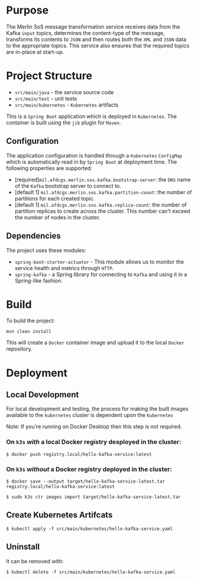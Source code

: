 # Purpose 

The Merlin SoS message transformation service receives data from the Kafka `input` topics, determines the 
content-type of the message, transforms its contents to `JSON` and then routes both the `XML` and `JSON` data to the 
appropriate topics. This service also ensures that the required topics are in-place at start-up.

# Project Structure

* `src/main/java` - the service source code
* `src/main/test` - unit tests
* `src/main/kubernetes` - `Kubernetes` artifacts

This is a `Spring Boot` application which is deployed in `Kubernetes`. The container is built using the `jib` plugin
for `Maven`.

## Configuration

The application configuration is handled through a `Kubernetes` `ConfigMap` which is automatically read in by `Spring
Boot` at deployment time. The following properties are supported:

* [required]`mil.afdcgs.merlin.sos.kafka.bootstrap-server`: the `DNS` name of the `Kafka` bootstrap server to connect 
  to.
* [default 1] `mil.afdcgs.merlin.sos.kafka.partition-count`: the number of partitions for each created topic. 
* [default 1] `mil.afdcgs.merlin.sos.kafka.replica-count`: the number of partition replicas to create across the 
  cluster. This number can't exceed the number of nodes in the cluster. 
  
## Dependencies

The project uses these modules:

* `spring-boot-starter-actuator` - This module allows us to monitor the service health and metrics through `HTTP`.
* `spring-kafka` - a Spring library for connecting to `Kafka` and using it in a Spring-like fashion.

# Build

To build the project:
```shell
mvn clean install
```

This will create a `Docker` container image and upload it to the local `Docker` repository.

# Deployment
## Local Development
For local development and testing, the process for making the built images available to the `kubernetes` cluster is 
dependent upon the `Kubernetes` 

Note: If you're running on Docker Desktop then this step is not required.

### On `k3s` *with* a local Docker registry desployed in the cluster:
```shell
$ docker push registry.local/hello-kafka-service:latest
```

### On `k3s` *without* a Docker registry deployed in the cluster:
```shell
$ docker save --output target/hello-kafka-service-latest.tar registry.local/hello-kafka-service:latest
```
```shell
$ sudo k3s ctr images import target/hello-kafka-service-latest.tar
```

## Create Kubernetes Artifcats
```shell
$ kubectl apply -f src/main/kubernetes/hello-kafka-service.yaml
```

## Uninstall
It can be removed with:
```shell
$ kubectl delete -f src/main/kubernetes/hello-kafka-service.yaml
```



